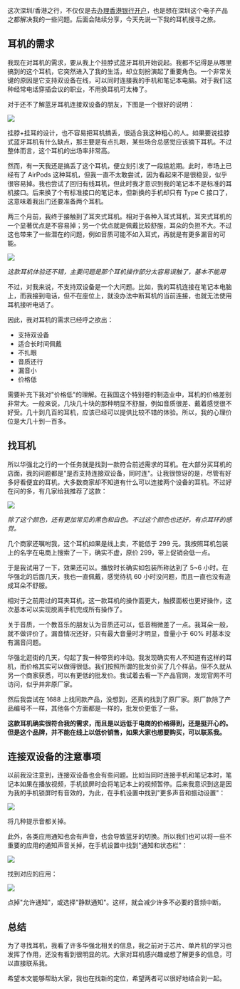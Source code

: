 <!-- 
title: 适合程序员：我找到了我的耳机
cover: https://www.realmcu.com/EditorUpload/2023-04-23/161538099/pic4-CN.jpg
-->

这次深圳/香港之行，不仅仅是去[办理香港银行开户](https://yylives.cc/2025/02/24/open-hongkong-bank/)，也是想在深圳这个电子产品之都解决我的一些问题。后面会陆续分享，今天先说一下我的耳机搜寻之旅。

## 耳机的需求

我现在对耳机的需求，要从我上个挂脖式蓝牙耳机开始说起。我都不记得是从哪里搞到的这个耳机，它突然进入了我的生活，却立刻扮演起了重要角色。一个非常关键的原因是它支持双设备在线，可以同时连接我的手机和笔记本电脑。对于我们这种经常电话穿插会议的职业，不用换耳机可太棒了。

对于还不了解蓝牙耳机连接双设备的朋友，下图是一个很好的说明：

![](https://www.realmcu.com/EditorUpload/2023-04-23/161538099/pic4-CN.jpg)

挂脖+挂耳的设计，也不容易把耳机搞丢，很适合我这种粗心的人。如果要说挂脖式蓝牙耳机有什么缺点，那主要是有点扎眼，某些场合总感觉应该摘下耳机。不过整体而言，这个耳机的出场率非常高。

然而，有一天我还是搞丢了这个耳机，便立刻引发了一段尴尬期。此时，市场上已经有了 AirPods 这种耳机，但我一直不太敢尝试，因为看起来不是很稳妥，似乎很容易掉。我也尝试了回归有线耳机，但此时我才意识到我的笔记本不是标准的耳机接口。后来换了个有标准接口的笔记本，但新换的手机却只有 Type C 接口了，这意味着我出门还要准备两个耳机。

两三个月前，我终于接触到了耳夹式耳机。相对于各种入耳式耳机，耳夹式耳机的一个显著优点是不容易掉；另一个优点就是佩戴比较舒服，耳朵的负担不大。不过这也带来了一些潜在的问题，例如音质可能不如入耳式，再就是有更多漏音的可能。

![](https://yylives.cc/wp-content/uploads/2025/03/IMG_20250302_102844-rotated.jpg)

*这款耳机体验还不错，主要问题是那个耳机操作部分太容易误触了，基本不能用*

不过，对我来说，不支持双设备是一个大问题。比如，我的耳机连接在笔记本电脑上，而我接到电话，但不在座位上，就没办法中断耳机的当前连接，也就无法使用耳机接听电话了。

因此，我对耳机的需求已经呼之欲出：

- 支持双设备
- 适合长时间佩戴
- 不扎眼
- 音质还行
- 漏音小
- 价格低

需要补充下我对"价格低"的理解。在我国这个特别卷的制造业中，耳机的价格差别非常大。一般来说，几块几十块的那种明显不舒服，例如音质很差、戴着感觉很不好受。几十到几百的耳机，应该已经可以提供比较不错的体验。所以，我的心理价位是大几十到一百多。

## 找耳机

所以华强北之行的一个任务就是找到一款符合前述需求的耳机。在大部分买耳机的店面，我的问题都是"是否支持连接双设备，同时连"。让我很惊讶的是，尽管有好多好看便宜的耳机，大多数商家却不知道有什么可以连接两个设备的耳机。不过好在问的多，有几家给我推荐了这款：

![](https://yylives.cc/wp-content/uploads/2025/03/IMG_20250302_102927-rotated.jpg)

*除了这个颜色，还有更加常见的黑色和白色。不过这个颜色也还好，有点耳环的感觉。*

几个商家还嘱咐我，这个耳机如果是线上卖，不能低于 299 元。我按照耳机包装上的名字在电商上搜索了一下，确实不虚，原价 299，带上促销会低一点。

于是我试用了一下，效果还可以。播放时长确实如包装所称达到了 5~6 小时。在华强北的后面几天，我也一直佩戴，感觉待机 60 小时没问题，而且一直也没有造成耳朵不舒服。

相对于之前用过的耳夹耳机，这一款耳机的操作面更大，触摸面板也更好操作，这次基本可以实现脱离手机完成所有操作了。

关于音质，一个教音乐的朋友认为音质还可以，低音稍微差了一点。我耳朵一般，就不做评价了。漏音情况还好，只有最大音量时才明显，音量小于 60% 时基本没有漏音问题。

华强北逛街的几天，勾起了我一种带货的冲动。我发现确实有人不知道有这样的耳机，而价格其实可以做得很低。我们按照所谓的批发价买了几个样品，但不久就从另一个商家获悉，可以有更低的批发价。我试着去看一下产品官网，发现官网不可访问，似乎并非原厂家。

然后我尝试在 1688 上找同款产品，没想到，还真的找到了原厂家。原厂款除了产品编号不一样，其他各个方面都是一样的，批发价更低了一些。

**这款耳机确实很符合我的需求，而且是以远低于电商的价格得到，还是挺开心的。但是这个品牌，并不能在线上以低价销售，如果大家也想要购买，可以联系我。**

## 连接双设备的注意事项

以前我没注意到，连接双设备也会有些问题。比如当同时连接手机和笔记本时，笔记本如果在播放视频，手机锁屏时会将笔记本上的视频暂停。后来我意识到这是因为我的手机锁屏时有音效的，为此，在手机设置中找到"更多声音和振动设置"：

![](https://yylives.cc/wp-content/uploads/2025/03/lock.settings-scaled.jpg)

将几种提示音都关掉。

此外，各类应用通知也会有声音，也会导致蓝牙的切换。所以我们也可以将一些不重要的应用的通知声音关掉，在手机设置中找到"通知和状态栏"：

![](https://yylives.cc/wp-content/uploads/2025/03/notify-1-scaled.jpg)

找到对应的应用：

![](https://yylives.cc/wp-content/uploads/2025/03/notify-2-scaled.jpg)

点掉"允许通知"，或选择"静默通知"。这样，就会减少许多不必要的音频中断。

## 总结

为了寻找耳机，我看了许多华强北相关的信息，我之前对于芯片、单片机的学习也发挥了作用，还没有看到很明显的坑。大家对耳机感兴趣或想了解更多的信息，可以直接联系我。

希望本文能够帮助大家，我也在找新的定位，希望两者可以很好地结合到一起。